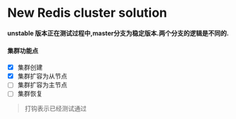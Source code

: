 New Redis cluster solution
====
 
 **unstable 版本正在测试过程中,master分支为稳定版本.两个分支的逻辑是不同的.**   

#### 集群功能点
- [X] 集群创建
- [X] 集群扩容为从节点
- [ ] 集群扩容为主节点
- [ ] 集群恢复

> 打钩表示已经测试通过 